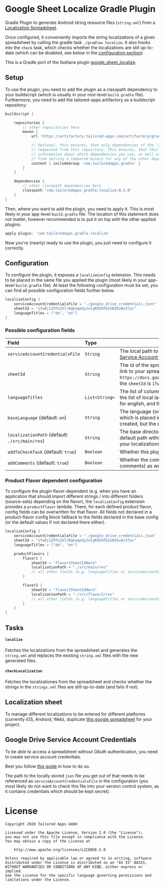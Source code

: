 # Google Sheet Localize Gradle Plugin

Gradle Plugin to generate Android string resource files (`string.xml`) from a [Localization Spreadsheet](https://docs.google.com/spreadsheets/d/1fwRj1ZFPu2XlrDqkaqmIpJulqR5OVFEZnN35a9v37yc/edit?usp=sharing).

Once configured, it conveniently imports the string localizations of a given spreadsheet by calling the gradle task `./gradlew localize`.
It also hooks into the `check` task, which checks whether the localizations are still up-to-date (which can be disabled, see below in the [configuration section](#configuration))


This is a Gradle port of the fastlane plugin [google_sheet_localize](https://github.com/tailoredmedia/fastlane-plugin-localize).


## Setup

To use the plugin, you need to add the plugin as a classpath dependency to your buildscript (which is usually in your root-level `build.gradle` file).
Furthermore, you need to add the tailored-apps artifactory as a buildscript repository:

```groovy
buildscript {

    repositories {
        // other repositories here
        maven {
            url 'https://artifactory.tailored-apps.com/artifactory/gradle-plugin/'

            // Optional, this ensures, that only dependencies of the 'com.tailoredapps.gradle' group are
            // requested from this repository. This ensures, that this repository does not gain any
            // information about which dependencies you use, as well as it stops this repository
            // from serving a tempered binary for any of the other dependencies you use.
            content { includeGroup 'com.tailoredapps.gradle' }
        }
    }

    dependencies {
        // other classpath dependencies here
        classpath 'com.tailoredapps.gradle:localize:0.2.0'
    }
}
```

Then, where you want to add the plugin, you need to apply it.
This is most likely in your app-level `build.gradle` file.
The location of this statement does not matter, however recommended is to put it on top with the other applied plugins:

```groovy
apply plugin: 'com.tailoredapps.gradle.localize'
```
Now you're (nearly) ready to use the plugin, you just need to configure it correctly.


## Configuration

To configure the plugin, it exposes a `localizeConfig` extension.
This needs to be placed in the same file you applied the plugin (most likely in your app-level `build.gradle` file).
At least the following configuration must be set, you can find all possible configuration fields further below.

```groovy
localizeConfig {
    serviceAccountCredentialsFile = "./google_drive_credentials.json"  // The location of your service-account credentials file (more about that below)
    sheetId = "1fwRj1ZFPu2XlrDqkaqmIpJulqR5OVFEZnN35a9v37yc"           // The ID of the spreadsheet which contains the localizations
    languageTitles = ["de", "en"]                                      // The column header of the languages you want to import
}
```



### Possible configuration fields

| Field                              | Type           | Description |
| :--------------------------------- | :------------- | ----------- |
| `serviceAccountCredentialsFile`    | `String`       | The local path to the credentials file for the service-account. More about this in [Google Drive Service Account Credentials](#google-drive-service-account-credentials) |
| `sheetId`                          | `String`       | The id of the spreadsheet which contains the localization entries. You can get this id from the link to your spreadsheet. e.g. For the spreadsheet-link `https://docs.google.com/spreadsheets/d/1fwRj1ZFPu2XlrDqkaqmIpJulqR5OVFEZnN35a9v37yc/edit`, the `sheetId` is `1fwRj1ZFPu2XlrDqkaqmIpJulqR5OVFEZnN35a9v37yc`.  |
| `languageTitles`                   | `List<String>` | The list of column titles of the languages in the localization sheet (which is simultaneously also the list of local language folders which are created, so those should be e.g. `de` for german or `en` for english, and the column titles in the sheet should be named the same. |
| `baseLanguage` (default: `en`)     | `String`       | The language (one of the values from `languageTitles`) which should be the default language, which is placed in the `values` folder (so if this is set to `en`, there will be no `values-en` folder created, but the english localizations will be placed in the `values` folder). |
| `localizationPath` (default: `./src/main/res`) | `String` | The base directory path to put the localizations in. This defaults to `./src/main/res`, which is the default path within an app module to put the string resources to. Change this if you want to have your localizations put somewhere else. |
| `addToCheckTask` (default: `true`) | `Boolean`      | Whether this plugin should add the `checkLocalization` task to the default `check` task. |
| `addComments` (default: `true`)    | `Boolean`      | Whether the comments from the spreadsheet should be added to the strings.xml files (as comments) as well. |


### Product Flavor dependent configuration

To configure the plugin flavor-dependent (e.g. when you have an application that should import different strings / into different folders (source-sets) depending on the flavor), the `localizeConfig` extension provides a `productFlavor` lambda.
There, for each defined product flavor, config fields can be overwritten for that flavor.
All fields not declared in a product-flavor config block fallback to the fields declared in the base config (or the default values if not declared there either).
```groovy
localizeConfig {
    serviceAccountCredentialsFile = "./google_drive_credentials.json"  // The location of your service-account credentials file (more about that below)
    sheetId = "1fwRj1ZFPu2XlrDqkaqmIpJulqR5OVFEZnN35a9v37yc"           // The ID of the spreadsheet which contains the localizations
    languageTitles = ["de", "en"]                                      // The column header of the languages you want to import

    productFlavors {
        flavor1 {                                                      // 'flavor1' is a product flavor defined in the android configuration
            sheetId = "flavor1SheetIdHere"                             // for the product-flavor 'flavor1', the given sheetId will be used
            localizationPath = "./src/main/res"                        // for the product-flavor 'flavor2', the localizationPath "./src/main/res" will be used
            // all other fields (e.g. languageTitles or serviceAccountCredentialsFile) will be taken from the base config above.
        }

        flavor2 {                                                      // 'flavor1' is a product flavor defined in the android configuration
            sheetId = "flavor2SheetIdHere"                             // for the product-flavor 'flavor1', the given sheetId will be used
            localizationPath = "./src/flavor2/res"                     // for the product-flavor 'flavor2', the localizationPath "./src/flavor2/res" will be used
            // all other fields (e.g. languageTitles or serviceAccountCredentialsFile) will be taken from the base config above.
        }
    }
}
```


## Tasks

#### `localize`

Fetches the localizations from the spreadsheet and generates the `string.xml` and replaces 
the existing `string.xml` files with the new generated files.


#### `checkLocalization`

Fetches the localizationes from the spreadsheet and checks whether the strings in the `strings.xml` files are still 
up-to-date (and fails if not).


## Localization sheet

To manage different localizations to be entered for different platforms (currently iOS, Android, Web), duplicate [this google spreadsheet](https://docs.google.com/spreadsheets/d/1fwRj1ZFPu2XlrDqkaqmIpJulqR5OVFEZnN35a9v37yc/edit?usp=sharing) for your project.


## Google Drive Service Account Credentials

To be able to access a spreadsheet without OAuth authentication, you need to create service account credentials.

Best you follow [this guide](https://medium.com/@osanda.deshan/getting-google-oauth-access-token-using-google-apis-18b2ba11a11a) in how to do so.

The path to the locally stored `json` file you get out of that needs to be referenced as `serviceAccountCredentialsFile` in the configuration (you most likely do not want to check this file into your version control system, as it contains credentials which should be kept secret).


# License

```
Copyright 2020 Tailored Apps GmbH

Licensed under the Apache License, Version 2.0 (the "License");
you may not use this file except in compliance with the License.
You may obtain a copy of the License at

    http://www.apache.org/licenses/LICENSE-2.0

Unless required by applicable law or agreed to in writing, software
distributed under the License is distributed on an "AS IS" BASIS,
WITHOUT WARRANTIES OR CONDITIONS OF ANY KIND, either express or implied.
See the License for the specific language governing permissions and
limitations under the License.
```